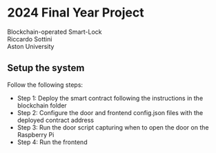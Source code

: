 # 2024 Final Year Project
Blockchain-operated Smart-Lock  
Riccardo Sottini  
Aston University  

## Setup the system
Follow the following steps:
- Step 1: Deploy the smart contract following the instructions in the blockchain folder
- Step 2: Configure the door and frontend config.json files with the deployed contract address
- Step 3: Run the door script capturing when to open the door on the Raspberry Pi
- Step 4: Run the frontend